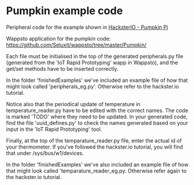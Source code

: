 # Pumpkin example code

Peripheral code for the example shown in [HacksterIO - Pumpkin Pi](https://www.hackster.io/seluxit/pumpkin-pi-5076a1)

Wappsto application for the pumpkin code: https://github.com/Seluxit/wappsto/tree/master/Pumpkin/

Each file must be initialised in the top of the generated peripherals.py file (generated from the 'IoT Rapid Prototyping' wapp in Wappsto), and the get/set methods have to be inserted correctly.

In the folder 'finishedExamples' we've included an example file of how that might look called 'peripherals_eg.py'. Otherwise refer to the hackster.io tutorial.

Notice also that the periodical update of temperature in temperature_reader.py have to be edited with the correct names. The code is marked 'TODO' where they need to be updated. In your generated code, find the file 'uuid_defines.py' to check the names generated based on your input in the 'IoT Rapid Prototyping' tool. 

Finally, at the top of the temparature_reader.py file, enter the actual id of your thermometer. If you've followed the hackster.io tutorial, you will find that under /sys/bus/w1/devices. 

In the folder 'finishedExamples' we've also included an example file of how that might look called 'temparature_reader_eg.py. Otherwise refer again to the hackster.io tutorial.
